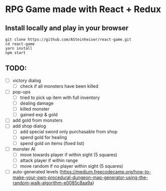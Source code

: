 # RPG Game made with React + Redux

## Install locally and play in your browser
```
git clone https://github.com/ASteinheiser/react-game.git
cd react-game
yarn install
npm start
```

## TODO:
- [ ] victory dialog
  - [ ] check if all monsters have been killed
- [ ] pop-ups
  - [ ] tried to pick up item with full inventory
  - [ ] dealing damage
  - [ ] killed monster
  - [ ] gained exp & gold
- [ ] add gold from monsters
- [ ] add shop dialog
  - [ ] add special sword only purchasable from shop
  - [ ] spend gold for healing
  - [ ] spend gold on items (fixed list)
- [ ] monster AI
  - [ ] move towards player if within sight (5 squares)
  - [ ] attack player if within range
  - [ ] move random if no player within sight (5 squares)
- [ ] auto-generated levels (https://medium.freecodecamp.org/how-to-make-your-own-procedural-dungeon-map-generator-using-the-random-walk-algorithm-e0085c8aa9a)
